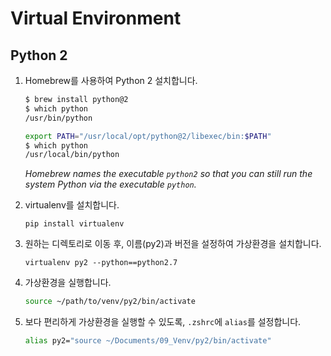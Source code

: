 # Virtual Environment

## Python 2

1. Homebrew를 사용하여 Python 2 설치합니다.

   ```bash
   $ brew install python@2
   $ which python
   /usr/bin/python
   
   export PATH="/usr/local/opt/python@2/libexec/bin:$PATH"
   $ which python
   /usr/local/bin/python
   ```

   _Homebrew names the executable `python2` so that you can still run the system Python via the executable `python`._

2. virtualenv를 설치합니다.

   `pip install virtualenv`

3. 원하는 디렉토리로 이동 후, 이름(py2)과 버전을 설정하여 가상환경을 설치합니다.

   `virtualenv py2 --python==python2.7`

4. 가상환경을 실행합니다.

   ```bash
   source ~/path/to/venv/py2/bin/activate
   ```

5. 보다 편리하게 가상환경을 실행할 수 있도록, `.zshrc`에 `alias`를 설정합니다.

   ```bash
   alias py2="source ~/Documents/09_Venv/py2/bin/activate"
   ```

   

   

